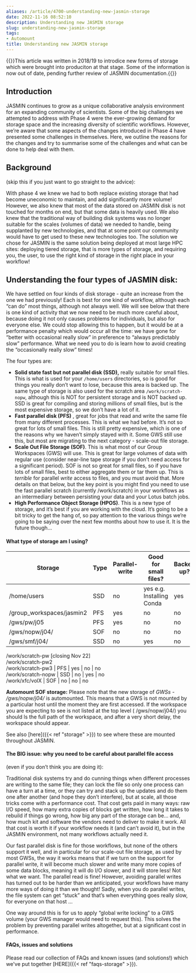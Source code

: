 ```yaml
---
aliases: /article/4700-understanding-new-jasmin-storage
date: 2022-11-16 08:52:10
description: Understanding new JASMIN storage
slug: understanding-new-jasmin-storage
tags:
- Automount
title: Understanding new JASMIN storage
---
```


{{<alert type="info">}}This article was written in 2018/19 to introdice new forms of storage which were brought into produciton at that stage. Some of the information is now out of date, pending further review of JASMIN documentation.{{</alert>}}

## Introduction

JASMIN continues to grow as a unique collaborative analysis environment for an
expanding community of scientists. Some of the big challenges we attempted to
address with Phase 4 were the ever-growing demand for storage space and the
increasing diversity of scientific workflows. However, we’re aware that some
aspects of the changes introduced in Phase 4 have presented some challenges in
themselves. Here, we outline the reasons for the changes and try to summarise
some of the challenges and what can be done to help deal with them.

## Background

(skip this if you just want to go straight to the advice):

With phase 4 we knew we had to both replace existing storage that had become
uneconomic to maintain, and add significantly more volume! However, we also
knew that most of the data stored on JASMIN disk is not touched for months on
end, but that some data is heavily used. We also knew that the traditional way
of building disk systems was no longer suitable for the scales (volumes of
data) we needed to handle, being supplanted by new technologies, and that at
some point our community would have to get used to these new technologies too.
The solution we chose for JASMIN is the same solution being deployed at most
large HPC sites: deploying tiered storage, that is more types of storage, and
requiring you, the user, to use the right kind of storage in the right place
in your workflow!

## Understanding the four types of JASMIN disk:

We have settled on four kinds of disk storage - quite an increase from the one
we had previously! Each is best for one kind of workflow, although each “can
do” most things, although not always well. We will see below that there is one
kind of activity that we now need to be much more careful about, because doing
it not only causes problems for individuals, but also for everyone else. We
could stop allowing this to happen, but it would be at a performance penalty
which would occur all the time: we have gone for “better with occasional
really slow” in preference to “always predictably slow” performance. What we
need you to do is learn how to avoid creating the “occasionally really slow”
times!

The four types are:

  * **Solid state fast but not parallel disk (SSD),** really suitable for small files. This is what is used for your `/home/users` directories, so is good for things you really don’t want to lose, because this area is backed up. The same type of storage is also used for the scratch area `/work/scratch-nopw`, although this is NOT for persistent storage and is NOT backed up. SSD is great for compiling and storing millions of small files, but is the most expensive storage, so we don’t have a lot of it.
  * **Fast parallel disk (PFS)** , great for jobs that read and write the same file from many different processes. This is what we had before. It’s not so great for lots of small files. This is still pretty expensive, which is one of the reasons why we haven’t simply stayed with it. Some GWS still use this, but most are migrating to the next category - scale-out file storage.
  * **Scale Out File Storage (SOF)**. This is what most of our Group Workspaces (GWS) will use. This is great for large volumes of data with regular use (consider near-line tape storage if you don’t need access for a significant period). SOF is not so great for small files, so if you have lots of small files, best to either aggregate them or tar them up. This is *terrible* for parallel *write* access to files, and you must avoid that. More details on that below, but the key point is you might find you need to use the fast parallel scratch (currently /work/scratch) in your workflows as an intermediary between persisting your data and your Lotus batch jobs.
  * **High Performance Object Storage (HPOS)**. This is a new type of storage, and it’s best if you are working with the cloud. It’s going to be a bit tricky to get the hang of, so pay attention to the various things we’re going to be saying over the next few months about how to use it. It is the future though...

#### What type of storage am I using?

Storage  |  Type  |  Parallel-write  |  Good for small files?  |  Backed up?  
---|---|---|---|---  
/home/users  |  SSD  |  no  |  yes e.g. Installing Conda  |  yes  
/group_workspaces/jasmin2  |  PFS  |  yes  |  no  |  no  
/gws/pw/j05  |  PFS  |  yes  |  no  |  no  
/gws/nopw/j04/  |  SOF  |  no  |  no  |  no  
/gws/smf/j04/  |  SSD  |  no  |  yes  |  no  
/work/scratch-pw [closing Nov 22]  
/work/scratch-pw2  
/work/scratch-pw3 |  PFS  |  yes  |  no  |  no  
/work/scratch-nopw  |  SSD  |  no  |  yes  |  no  
/work/xfc/volX  |  SOF  |  no  |  no  |  no  
  
**Automount SOF storage:** Please note that the new storage of _GWSs -
/gws/nopw/j04/_ is automounted. This means that a GWS is not mounted by a
particular host until the moment they are first accessed. If the workspace you
are expecting to see is not listed at the top level ( /gws/nopw/j04/) you
should ls the full path of the workspace, and after a very short delay, the
workspace should appear.

See also [here]({{< ref "storage" >}}) to see where these are mounted
throughout JASMIN.

#### The BIG issue: why you need to be careful about parallel file access

(even if you don’t think you are doing it):

Traditional disk systems try and do cunning things when different processes
are writing to the same file; they can lock the file so only one process can
have a turn at a time, or they can try and stack up the updates and do them
one after another (and hope they don’t interfere), but at scale, all those
tricks come with a performance cost. That cost gets paid in many ways: raw I/O
speed, how many extra copies of blocks get written, how long it takes to
rebuild if things go wrong, how big any part of the storage can be… and, how
much kit and software the vendors need to deliver to make it work. All that
cost is worth it if your workflow needs it (and can’t avoid it), but in the
JASMIN environment, not many workflows actually need it.

Our fast parallel disk is fine for those workflows, but none of the others
support it well, and in particular for our scale-out file storage, as used by
most GWSs, the way it works means that if we turn on the support for parallel
write, it will become much slower and write many more copies of some data
blocks, meaning it will do I/O slower, and it will store less! Not what we
want. The parallel read is fine! However, avoiding parallel writes has turned
out to be harder than we anticipated, your workflows have many more ways of
doing it than we thought! Sadly, when you do parallel writes, the file system
can get “stuck” and that’s when everything goes really slow, for everyone on
that host …

One way around this is for us to apply “global write locking” to a GWS volume
(your GWS manager would need to request this). This solves the problem by
preventing parallel writes altogether, but at a significant cost in
performance.

#### FAQs, issues and solutions

Please read our collection of FAQs and known issues (and solutions!) which
we've put together [HERE]({{< ref "faqs-storage" >}}).
